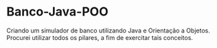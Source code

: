 # Banco-Java-POO
Criando um simulador de banco utilizando Java e Orientação a Objetos. Procurei utilizar todos os pilares, a fim de exercitar tais conceitos.
